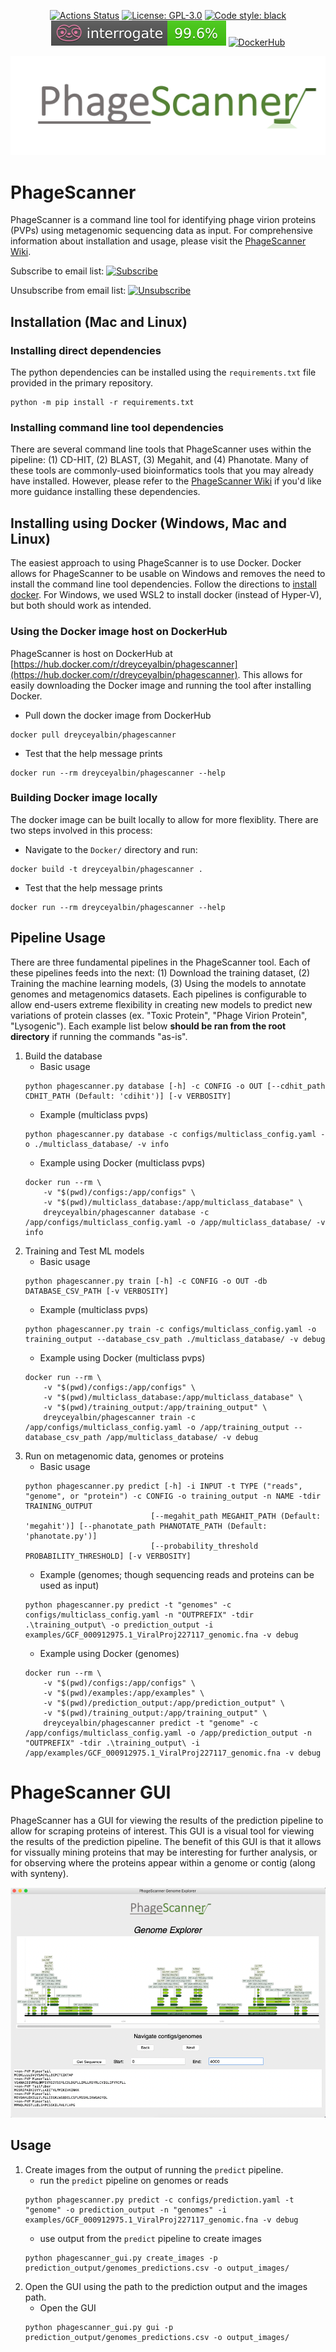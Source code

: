 <p align="center">
<a href="https://github.com/Dreycey/PhageScanner/actions/"><img alt="Actions Status" src="https://github.com/Dreycey/PhageScanner/actions/workflows/testing_workflows.yml/badge.svg"></a>
<a href="https://github.com/Dreycey/PhageScanner/blob/master/LICENSE.txt"><img alt="License: GPL-3.0" src="https://img.shields.io/badge/license-GPL--3.0-brightgreen"></a>
<a href="https://github.com/psf/black"><img alt="Code style: black" src="https://img.shields.io/badge/code%20style-black-000000.svg"></a>
<a href="https://github.com/Dreycey/PhageScanner/blob/dreycey/master/reports/interrogate.out"><img alt="Interogate" src="https://github.com/Dreycey/PhageScanner/blob/master/reports/interrogate.svg"></a>
<a href="https://hub.docker.com/r/dreyceyalbin/phagescanner"><img alt="DockerHub" src="https://img.shields.io/docker/v/dreyceyalbin/phagescanner"></a>
</p>

![Phage Scanner Logo](misc/logo.png)

# PhageScanner

PhageScanner is a command line tool for identifying phage virion proteins (PVPs) using metagenomic sequencing data as input.  For comprehensive information about installation and usage, please visit the [PhageScanner Wiki](https://github.com/Dreycey/PhageScanner/wiki).

Subscribe to email list: <a href="http://eepurl.com/ivMTlY"><img alt="Subscribe" src="https://img.shields.io/badge/Subscribe-green"></a> 

Unsubscribe from email list: <a href="https://gmail.us13.list-manage.com/unsubscribe?u=d11fd2924efec07fab20ba388&id=a7720cf873"><img alt="Unsubscribe" src="https://img.shields.io/badge/Unsubscribe-red"></a>

## Installation (Mac and Linux)

### Installing direct dependencies
The python dependencies can be installed using the `requirements.txt` file provided in the primary repository.
```
python -m pip install -r requirements.txt
```

### Installing command line tool dependencies
There are several command line tools that PhageScanner uses within the pipeline: (1) CD-HIT, (2) BLAST, (3) Megahit, and (4) Phanotate. Many of these tools are commonly-used bioinformatics tools that you may already have installed. However, please refer to the [PhageScanner Wiki](https://github.com/Dreycey/PhageScanner/wiki) if you'd like more guidance installing these dependencies.

## Installing using Docker (Windows, Mac and Linux)
The easiest approach to using PhageScanner is to use Docker. Docker allows for PhageScanner to be usable on Windows and removes the need to install the command line tool dependencies. Follow the directions to [install docker](https://docs.docker.com/desktop/install/). For Windows, we used WSL2 to install docker (instead of Hyper-V), but both should work as intended.

### Using the Docker image host on DockerHub
PhageScanner is host on DockerHub at [https://hub.docker.com/r/dreyceyalbin/phagescanner](https://hub.docker.com/r/dreyceyalbin/phagescanner). This allows for easily downloading the Docker image and running the tool after installing Docker.

* Pull down the docker image from DockerHub
```
docker pull dreyceyalbin/phagescanner
```

* Test that the help message prints
```
docker run --rm dreyceyalbin/phagescanner --help
```

### Building Docker image locally
The docker image can be built locally to allow for more flexiblity. There are two steps involved in this process:

* Navigate to the `Docker/` directory and run:
```
docker build -t dreyceyalbin/phagescanner .
```

* Test that the help message prints
```
docker run --rm dreyceyalbin/phagescanner --help
```

## Pipeline Usage
There are three fundamental pipelines in the PhageScanner tool. Each of these pipelines feeds into the next: (1) Download the training dataset, (2) Training the machine learning models, (3) Using the models to annotate genomes and metagenomics datasets. Each pipelines is configurable to allow end-users extreme flexibility in creating new models to predict new variations of protein classes (ex. "Toxic Protein", "Phage Virion Protein", "Lysogenic"). Each example list below **should be ran from the root directory** if running the commands "as-is".

1. Build the database
    - Basic usage
    ```
    python phagescanner.py database [-h] -c CONFIG -o OUT [--cdhit_path CDHIT_PATH (Default: 'cdihit')] [-v VERBOSITY]
    ```
    - Example (multiclass pvps)
    ```
    python phagescanner.py database -c configs/multiclass_config.yaml -o ./multiclass_database/ -v info
    ```
    - Example using Docker (multiclass pvps)
    ```
    docker run --rm \
        -v "$(pwd)/configs:/app/configs" \
        -v "$(pwd)/multiclass_database:/app/multiclass_database" \
        dreyceyalbin/phagescanner database -c /app/configs/multiclass_config.yaml -o /app/multiclass_database/ -v info
    ```
2. Training and Test ML models
    - Basic usage
    ```
    python phagescanner.py train [-h] -c CONFIG -o OUT -db DATABASE_CSV_PATH [-v VERBOSITY]
    ```
    - Example (multiclass pvps)
    ```
    python phagescanner.py train -c configs/multiclass_config.yaml -o training_output --database_csv_path ./multiclass_database/ -v debug
    ```
    - Example using Docker (multiclass pvps)
    ```
    docker run --rm \
        -v "$(pwd)/configs:/app/configs" \
        -v "$(pwd)/multiclass_database:/app/multiclass_database" \
        -v "$(pwd)/training_output:/app/training_output" \
        dreyceyalbin/phagescanner train -c /app/configs/multiclass_config.yaml -o /app/training_output --database_csv_path /app/multiclass_database/ -v debug
    ```
3. Run on metagenomic data, genomes or proteins
    - Basic usage
    ```
    python phagescanner.py predict [-h] -i INPUT -t TYPE ("reads", "genome", or "protein") -c CONFIG -o training_output -n NAME -tdir TRAINING_OUTPUT
                                [--megahit_path MEGAHIT_PATH (Default: 'megahit')] [--phanotate_path PHANOTATE_PATH (Default: 'phanotate.py')]
                                [--probability_threshold PROBABILITY_THRESHOLD] [-v VERBOSITY]
    ```
    - Example (genomes; though sequencing reads and proteins can be used as input)
    ```
    python phagescanner.py predict -t "genomes" -c configs/multiclass_config.yaml -n "OUTPREFIX" -tdir .\training_output\ -o prediction_output -i examples/GCF_000912975.1_ViralProj227117_genomic.fna -v debug
    ```
    - Example using Docker (genomes)
    ```
    docker run --rm \
        -v "$(pwd)/configs:/app/configs" \
        -v "$(pwd)/examples:/app/examples" \
        -v "$(pwd)/prediction_output:/app/prediction_output" \
        -v "$(pwd)/training_output:/app/training_output" \
        dreyceyalbin/phagescanner predict -t "genome" -c /app/configs/multiclass_config.yaml -o /app/prediction_output -n "OUTPREFIX" -tdir .\training_output\ -i /app/examples/GCF_000912975.1_ViralProj227117_genomic.fna -v debug
    ```

# PhageScanner GUI

PhageScanner has a GUI for viewing the results of the prediction pipeline to allow for scraping proteins of interest. This GUI is a visual tool for viewing the results of the prediction pipeline. The benefit of this GUI is that it allows for vissually mining proteins that may be interesting for further analysis, or for observing where the proteins appear within a genome or contig (along with synteny).

![Phage Scanner GUI](misc/gui_image.png)

## Usage

1. Create images from the output of running the `predict` pipeline.
    - run the `predict` pipeline on genomes or reads
    ```
    python phagescanner.py predict -c configs/prediction.yaml -t "genome" -o prediction_output -n "genomes" -i examples/GCF_000912975.1_ViralProj227117_genomic.fna -v debug
    ```
    - use output from the `predict` pipeline to create images
    ```
    python phagescanner_gui.py create_images -p prediction_output/genomes_predictions.csv -o output_images/
    ```
2. Open the GUI using the path to the prediction output and the images path.
    - Open the GUI
    ```
    python phagescanner_gui.py gui -p prediction_output/genomes_predictions.csv -o output_images/
    ```